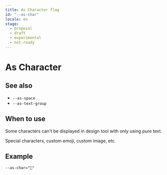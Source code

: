 ```yaml
---
title: As Character flag
id: "--as-char"
locale: en
stage:
  - proposal
  - draft
  - experimental
  - not-ready
---
```


# As Character

## See also

- `--as-space`
- `--as-text-group`

## When to use

Some characters can't be displayed in design tool with only using pure text.

Special characters, custom emoji, custom image, etc.

## Example

```
--as-char="🤔"
```
